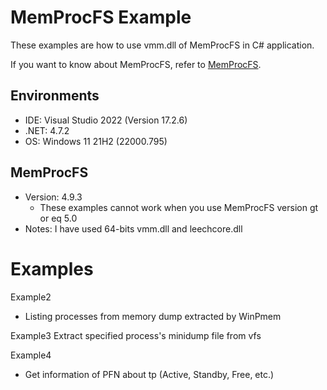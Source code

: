 # MemProcFS Example
These examples are how to use vmm.dll of MemProcFS in C# application.

If you want to know about MemProcFS, refer to [MemProcFS](https://github.com/ufrisk/MemProcFS).

## Environments
- IDE: Visual Studio 2022 (Version 17.2.6)
- .NET: 4.7.2
- OS: Windows 11 21H2 (22000.795)

## MemProcFS
- Version: 4.9.3
  - These examples cannot work when you use MemProcFS version gt or eq 5.0
- Notes: I have used 64-bits vmm.dll and leechcore.dll

# Examples
Example2
- Listing processes from memory dump extracted by WinPmem

Example3
Extract specified process's minidump file from vfs

Example4
- Get information of PFN about tp (Active, Standby, Free, etc.)
